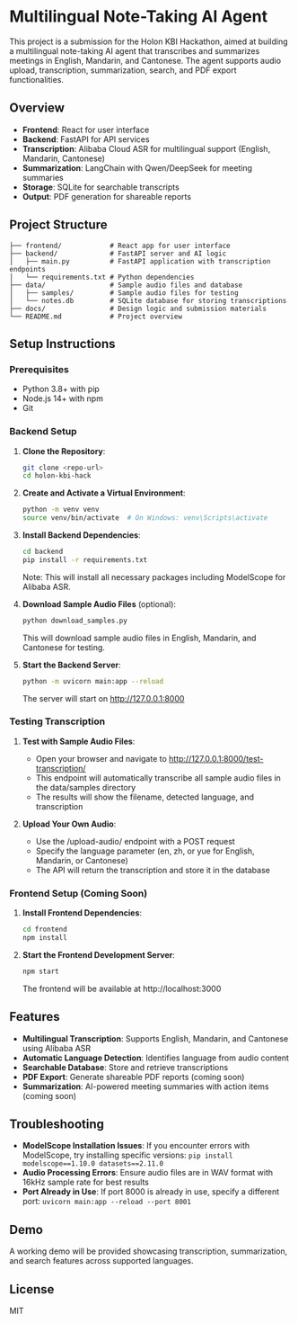 # Multilingual Note-Taking AI Agent

This project is a submission for the Holon KBI Hackathon, aimed at building a multilingual note-taking AI agent that transcribes and summarizes meetings in English, Mandarin, and Cantonese. The agent supports audio upload, transcription, summarization, search, and PDF export functionalities.

## Overview
- **Frontend**: React for user interface
- **Backend**: FastAPI for API services
- **Transcription**: Alibaba Cloud ASR for multilingual support (English, Mandarin, Cantonese)
- **Summarization**: LangChain with Qwen/DeepSeek for meeting summaries
- **Storage**: SQLite for searchable transcripts
- **Output**: PDF generation for shareable reports

## Project Structure
```
├── frontend/            # React app for user interface
├── backend/             # FastAPI server and AI logic
│   ├── main.py          # FastAPI application with transcription endpoints
│   └── requirements.txt # Python dependencies
├── data/                # Sample audio files and database
│   ├── samples/         # Sample audio files for testing
│   └── notes.db         # SQLite database for storing transcriptions
├── docs/                # Design logic and submission materials
└── README.md            # Project overview
```

## Setup Instructions

### Prerequisites
- Python 3.8+ with pip
- Node.js 14+ with npm
- Git

### Backend Setup
1. **Clone the Repository**:
   ```bash
   git clone <repo-url>
   cd holon-kbi-hack
   ```

2. **Create and Activate a Virtual Environment**:
   ```bash
   python -m venv venv
   source venv/bin/activate  # On Windows: venv\Scripts\activate
   ```

3. **Install Backend Dependencies**:
   ```bash
   cd backend
   pip install -r requirements.txt
   ```
   Note: This will install all necessary packages including ModelScope for Alibaba ASR.

4. **Download Sample Audio Files** (optional):
   ```bash
   python download_samples.py
   ```
   This will download sample audio files in English, Mandarin, and Cantonese for testing.

5. **Start the Backend Server**:
   ```bash
   python -m uvicorn main:app --reload
   ```
   The server will start on http://127.0.0.1:8000

### Testing Transcription

1. **Test with Sample Audio Files**:
   - Open your browser and navigate to http://127.0.0.1:8000/test-transcription/
   - This endpoint will automatically transcribe all sample audio files in the data/samples directory
   - The results will show the filename, detected language, and transcription

2. **Upload Your Own Audio**:
   - Use the /upload-audio/ endpoint with a POST request
   - Specify the language parameter (en, zh, or yue for English, Mandarin, or Cantonese)
   - The API will return the transcription and store it in the database

### Frontend Setup (Coming Soon)
1. **Install Frontend Dependencies**:
   ```bash
   cd frontend
   npm install
   ```

2. **Start the Frontend Development Server**:
   ```bash
   npm start
   ```
   The frontend will be available at http://localhost:3000

## Features

- **Multilingual Transcription**: Supports English, Mandarin, and Cantonese using Alibaba ASR
- **Automatic Language Detection**: Identifies language from audio content
- **Searchable Database**: Store and retrieve transcriptions
- **PDF Export**: Generate shareable PDF reports (coming soon)
- **Summarization**: AI-powered meeting summaries with action items (coming soon)

## Troubleshooting

- **ModelScope Installation Issues**: If you encounter errors with ModelScope, try installing specific versions: `pip install modelscope==1.10.0 datasets==2.11.0`
- **Audio Processing Errors**: Ensure audio files are in WAV format with 16kHz sample rate for best results
- **Port Already in Use**: If port 8000 is already in use, specify a different port: `uvicorn main:app --reload --port 8001`

## Demo
A working demo will be provided showcasing transcription, summarization, and search features across supported languages.

## License
MIT

